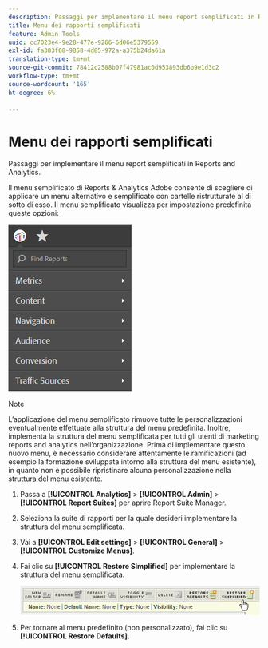```yaml
---
description: Passaggi per implementare il menu report semplificati in Reports and Analytics.
title: Menu dei rapporti semplificati
feature: Admin Tools
uuid: cc7023e4-9e28-477e-9266-6d06e5379559
exl-id: fa383f68-9858-4d85-972a-a375b24da61a
translation-type: tm+mt
source-git-commit: 78412c2588b07f47981ac0d953893db6b9e1d3c2
workflow-type: tm+mt
source-wordcount: '165'
ht-degree: 6%

---
```


# Menu dei rapporti semplificati

Passaggi per implementare il menu report semplificati in Reports and Analytics.

Il menu semplificato di Reports &amp; Analytics Adobe consente di scegliere di applicare un menu alternativo e semplificato con cartelle ristrutturate al di sotto di esso. Il menu semplificato visualizza per impostazione predefinita queste opzioni:

![](assets/simplified-menu.png)

>[!NOTE]
>
>L’applicazione del menu semplificato rimuove tutte le personalizzazioni eventualmente effettuate alla struttura del menu predefinita. Inoltre, implementa la struttura del menu semplificata per tutti gli utenti di marketing reports and analytics nell’organizzazione. Prima di implementare questo nuovo menu, è necessario considerare attentamente le ramificazioni (ad esempio la formazione sviluppata intorno alla struttura del menu esistente), in quanto non è possibile ripristinare alcuna personalizzazione nella struttura del menu esistente.

1. Passa a **[!UICONTROL Analytics]** > **[!UICONTROL Admin]** > **[!UICONTROL Report Suites]** per aprire Report Suite Manager.
1. Seleziona la suite di rapporti per la quale desideri implementare la struttura del menu semplificata.
1. Vai a **[!UICONTROL Edit settings]** > **[!UICONTROL General]** > **[!UICONTROL Customize Menus]**.
1. Fai clic su **[!UICONTROL Restore Simplified]** per implementare la struttura del menu semplificata.

   ![](assets/restore-simplified.png)

1. Per tornare al menu predefinito (non personalizzato), fai clic su **[!UICONTROL Restore Defaults]**.
